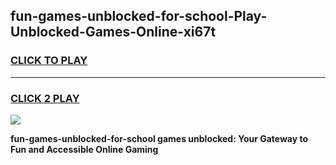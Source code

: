 
## fun-games-unblocked-for-school-Play-Unblocked-Games-Online-xi67t
<h3>
<a href="https://premium76.site?title=fun-games-unblocked-for-school&ref=25A">CLICK TO PLAY</a></h3>
<hr>

<h3>
<a href="https://premium76.site?title=fun-games-unblocked-for-school&ref=25A">CLICK 2 PLAY</a>
  
</h3>

<a href="https://premium76.site?title=fun-games-unblocked-for-school&ref=25A"><img src="https://clearcache.store/games.png"></a>


**fun-games-unblocked-for-school games unblocked: Your Gateway to Fun and Accessible Online Gaming**
